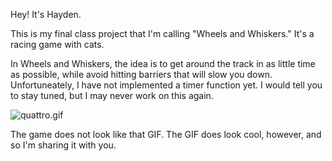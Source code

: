 Hey! It's Hayden. 

This is my final class project that I'm calling "Wheels and Whiskers." It's a racing game with cats.

In Wheels and Whiskers, the idea is to get around the track in as little time as possible, while avoid hitting barriers that will slow you down. Unfortuneately, I have not implemented a timer function yet. I would tell you to stay tuned, but I may never work on this again.

![quattro.gif](https://github.com/oaisd-ctc/Wheels-and-Whiskers/assets/144161385/8f7d3999-0d3f-4e93-b093-3c19d4112124)

The game does not look like that GIF. The GIF does look cool, however, and so I'm sharing it with you.
